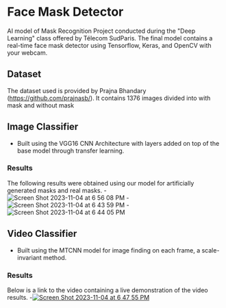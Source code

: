 # Face Mask Detector
AI model of Mask Recognition Project conducted during the "Deep Learning" class offered by Télecom SudParis. 
The final model contains a real-time face mask detector using Tensorflow, Keras, and OpenCV with your webcam.

## Dataset
The dataset used is provided by Prajna Bhandary (https://github.com/prajnasb/). It contains 1376 images divided into with mask and without mask

## Image Classifier
- Built using the VGG16 CNN Architecture with layers added on top of the base model through transfer learning.
  
### Results
The following results were obtained using our model for artificially generated masks and real masks.
-![Screen Shot 2023-11-04 at 6 56 08 PM](https://github.com/thaisstein/mask-detector/assets/52481495/8d833e0c-25bf-4736-9892-ee65a4462578)
-![Screen Shot 2023-11-04 at 6 43 59 PM](https://github.com/thaisstein/mask-detector/assets/52481495/2ece34da-ef1a-497c-9d6e-9320257f66b2)
-![Screen Shot 2023-11-04 at 6 44 05 PM](https://github.com/thaisstein/mask-detector/assets/52481495/a6724c42-3fa8-4fae-95ba-38ddbe777a62)

## Video Classifier
- Built using the MTCNN model for image finding on each frame, a scale-invariant method.

### Results
Below is a link to the video containing a live demonstration of the video results.
-[![Screen Shot 2023-11-04 at 6 47 55 PM](https://github.com/thaisstein/mask-detector/assets/52481495/9f92ac99-fde1-46cf-8ba6-597be5d8a996)](https://youtu.be/Z5UPBoSzV4s "Mask DEMO")

